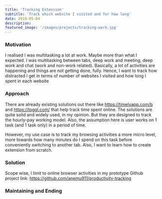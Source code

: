 ```yaml
---
title: 'Tracking Extension'
subtitle: 'Track which website I visited and for how long'
date: 2019-05-04
description:
featured_image: '/images/projects/tracking-work.jpg'
---
```

### Motivation
I realised I was multitasking a lot at work. Maybe more than what I expected. I was multitasking between tabs, deep work and meeting, deep work and chat (work and non-work related). Basically, a lot of activities are happening and things are not getting done, fully. Hence, I want to track how distracted I get in terms of number of websites I visited and how long I spent in each website

### Approach
There are already existing solutions out there like https://timelyapp.com/b and https://toggl.com/ that help track time spent online. The solutions are quite solid and widely used, in my opinion. But they are designed to track the hourly-pay working model. Also, the assumption here is user works on 1 task (and 1 task only) in a period of time.

However, my use case is to track my browsing activities a more micro level, more towards how many minutes do I spend on this task before conveniently switching to another tab. Also, I want to learn how to create extension from scratch.

### Solution
Scope wise, I limit to online browser activities in my prototype
Github project link: https://github.com/anemu911/productivity-tracking



### Maintaining and Ending

